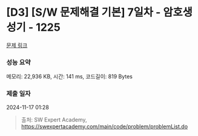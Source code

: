 # [D3] [S/W 문제해결 기본] 7일차 - 암호생성기 - 1225 

[문제 링크](https://swexpertacademy.com/main/code/problem/problemDetail.do?contestProbId=AV14uWl6AF0CFAYD) 

### 성능 요약

메모리: 22,936 KB, 시간: 141 ms, 코드길이: 819 Bytes

### 제출 일자

2024-11-17 01:28



> 출처: SW Expert Academy, https://swexpertacademy.com/main/code/problem/problemList.do